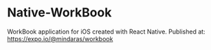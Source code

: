 # Native-WorkBook
WorkBook application for iOS created with React Native.
Published at: https://expo.io/@mindaras/workbook